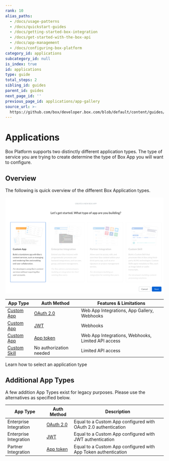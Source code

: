 ```yaml
---
rank: 10
alias_paths:
  - /docs/usage-patterns
  - /docs/quickstart-guides
  - /docs/getting-started-box-integration
  - /docs/get-started-with-the-box-api
  - /docs/app-management
  - /docs/configuring-box-platform
category_id: applications
subcategory_id: null
is_index: true
id: applications
type: guide
total_steps: 2
sibling_id: guides
parent_id: guides
next_page_id: ''
previous_page_id: applications/app-gallery
source_url: >-
  https://github.com/box/developer.box.com/blob/default/content/guides/applications/index.md
---
```

# Applications

Box Platform supports two distinctly different application types. The type of
service you are trying to create determine the type of Box App you will want to configure.

## Overview

The following is quick overview of the different Box Application types.

<ImageFrame border center>

![Application Types](./images/app-types.png)

</ImageFrame>

<!-- markdownlint-disable line-length -->

| App Type                      | Auth Method             | Features & Limitations                             |
| ----------------------------- | ----------------------- | -------------------------------------------------- |
| [Custom App][custom-apps]     | [OAuth 2.0][oauth2]     | Web App Integrations, App Gallery, Webhooks        |
| [Custom App][custom-apps]     | [JWT][jwt]              | Webhooks                                           |
| [Custom App][custom-apps]     | [App token][apptoken]   | Web App Integrations, Webhooks, Limited API access |
| [Custom Skill][custom-skills] | No authorization needed | Limited API access                                 |

<!-- markdownlint-enable line-length -->

<CTA to="guide://applications/select">

Learn how to select an application type

</CTA>

## Additional App Types

A few addition App Types exist for legacy purposes. Please use the alternatives
as specified below.

<!-- markdownlint-disable line-length -->

| App Type               | Auth Method           | Description                                                    |
| ---------------------- | --------------------- | -------------------------------------------------------------- |
| Enterprise Integration | [OAuth 2.0][oauth2]   | Equal to a Custom App configured with OAuth 2.0 authentication |
| Enterprise Integration | [JWT][jwt]            | Equal to a Custom App configured with JWT authentication       |
| Partner Integration    | [App token][apptoken] | Equal to a Custom App configured with App Token authentication |

<!-- markdownlint-enable line-length -->

[oauth2]: guide://authentication/oauth2
[jwt]: guide://authentication/jwt
[apptoken]: guide://authentication/app-token
[devtoken]: guide://authentication/access-tokens/developer-tokens
[custom-apps]: g://applications/custom-apps
[custom-skills]: g://applications/custom-skills
